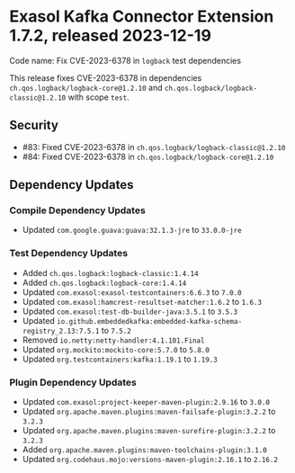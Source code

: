 # Exasol Kafka Connector Extension 1.7.2, released 2023-12-19

Code name: Fix CVE-2023-6378 in `logback` test dependencies

This release fixes CVE-2023-6378 in dependencies `ch.qos.logback/logback-core@1.2.10` and `ch.qos.logback/logback-classic@1.2.10` with scope `test`.

## Security

* #83: Fixed CVE-2023-6378 in `ch.qos.logback/logback-classic@1.2.10`
* #84: Fixed CVE-2023-6378 in `ch.qos.logback/logback-core@1.2.10`

## Dependency Updates

### Compile Dependency Updates

* Updated `com.google.guava:guava:32.1.3-jre` to `33.0.0-jre`

### Test Dependency Updates

* Added `ch.qos.logback:logback-classic:1.4.14`
* Added `ch.qos.logback:logback-core:1.4.14`
* Updated `com.exasol:exasol-testcontainers:6.6.3` to `7.0.0`
* Updated `com.exasol:hamcrest-resultset-matcher:1.6.2` to `1.6.3`
* Updated `com.exasol:test-db-builder-java:3.5.1` to `3.5.3`
* Updated `io.github.embeddedkafka:embedded-kafka-schema-registry_2.13:7.5.1` to `7.5.2`
* Removed `io.netty:netty-handler:4.1.101.Final`
* Updated `org.mockito:mockito-core:5.7.0` to `5.8.0`
* Updated `org.testcontainers:kafka:1.19.1` to `1.19.3`

### Plugin Dependency Updates

* Updated `com.exasol:project-keeper-maven-plugin:2.9.16` to `3.0.0`
* Updated `org.apache.maven.plugins:maven-failsafe-plugin:3.2.2` to `3.2.3`
* Updated `org.apache.maven.plugins:maven-surefire-plugin:3.2.2` to `3.2.3`
* Added `org.apache.maven.plugins:maven-toolchains-plugin:3.1.0`
* Updated `org.codehaus.mojo:versions-maven-plugin:2.16.1` to `2.16.2`
